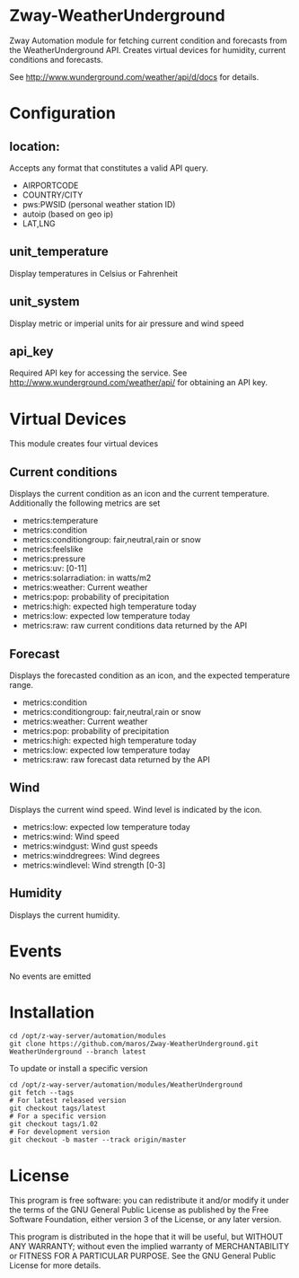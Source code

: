 # Zway-WeatherUnderground

Zway Automation module for fetching current condition and forecasts from the
WeatherUnderground API. Creates virtual devices for humidity, current 
conditions and forecasts.

See http://www.wunderground.com/weather/api/d/docs for details.

# Configuration

## location: 

Accepts any format that constitutes a valid API query. 

*   AIRPORTCODE
*   COUNTRY/CITY
*   pws:PWSID (personal weather station ID)
*   autoip (based on geo ip)
*   LAT,LNG

## unit_temperature

Display temperatures in Celsius or Fahrenheit

## unit_system

Display metric or imperial units for air pressure and wind speed

## api_key

Required API key for accessing the service. See 
http://www.wunderground.com/weather/api/ for obtaining an API key.

# Virtual Devices

This module creates four virtual devices

## Current conditions

Displays the current condition as an icon and the current temperature. 
Additionally the following metrics are set

*    metrics:temperature
*    metrics:condition
*    metrics:conditiongroup: fair,neutral,rain or snow
*    metrics:feelslike
*    metrics:pressure
*    metrics:uv: [0-11]
*    metrics:solarradiation: in watts/m2
*    metrics:weather: Current weather
*    metrics:pop: probability of precipitation
*    metrics:high: expected high temperature today
*    metrics:low: expected low temperature today
*    metrics:raw: raw current conditions data returned by the API

## Forecast

Displays the forecasted condition as an icon, and the expected temperature 
range.

*    metrics:condition
*    metrics:conditiongroup: fair,neutral,rain or snow
*    metrics:weather: Current weather
*    metrics:pop: probability of precipitation
*    metrics:high: expected high temperature today
*    metrics:low: expected low temperature today
*    metrics:raw: raw forecast data returned by the API

## Wind

Displays the current wind speed. Wind level is indicated by the icon.

*    metrics:low: expected low temperature today
*    metrics:wind: Wind speed
*    metrics:windgust: Wind gust speeds
*    metrics:winddregrees: Wind degrees
*    metrics:windlevel: Wind strength [0-3]

## Humidity

Displays the current humidity.

# Events

No events are emitted

# Installation

```shell
cd /opt/z-way-server/automation/modules
git clone https://github.com/maros/Zway-WeatherUnderground.git WeatherUnderground --branch latest
```

To update or install a specific version
```shell
cd /opt/z-way-server/automation/modules/WeatherUnderground
git fetch --tags
# For latest released version
git checkout tags/latest
# For a specific version
git checkout tags/1.02
# For development version
git checkout -b master --track origin/master
```

# License

This program is free software: you can redistribute it and/or modify
it under the terms of the GNU General Public License as published by
the Free Software Foundation, either version 3 of the License, or any 
later version.

This program is distributed in the hope that it will be useful,
but WITHOUT ANY WARRANTY; without even the implied warranty of
MERCHANTABILITY or FITNESS FOR A PARTICULAR PURPOSE. See the
GNU General Public License for more details.
